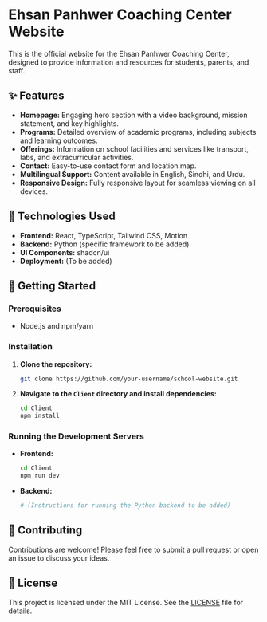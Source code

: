 # Ehsan Panhwer Coaching Center Website

This is the official website for the Ehsan Panhwer Coaching Center, designed to provide information and resources for students, parents, and staff.

## ✨ Features

*   **Homepage:** Engaging hero section with a video background, mission statement, and key highlights.
*   **Programs:** Detailed overview of academic programs, including subjects and learning outcomes.
*   **Offerings:** Information on school facilities and services like transport, labs, and extracurricular activities.
*   **Contact:** Easy-to-use contact form and location map.
*   **Multilingual Support:** Content available in English, Sindhi, and Urdu.
*   **Responsive Design:** Fully responsive layout for seamless viewing on all devices.

## 🚀 Technologies Used

*   **Frontend:** React, TypeScript, Tailwind CSS, Motion
*   **Backend:** Python (specific framework to be added)
*   **UI Components:** shadcn/ui
*   **Deployment:** (To be added)

## 🏁 Getting Started

### Prerequisites

*   Node.js and npm/yarn

### Installation

1.  **Clone the repository:**
    ```bash
    git clone https://github.com/your-username/school-website.git
    ```
2.  **Navigate to the `Client` directory and install dependencies:**
    ```bash
    cd Client
    npm install
    ```

### Running the Development Servers

*   **Frontend:**
    ```bash
    cd Client
    npm run dev
    ```
*   **Backend:**
    ```bash
    # (Instructions for running the Python backend to be added)
    ```

## 🤝 Contributing

Contributions are welcome! Please feel free to submit a pull request or open an issue to discuss your ideas.

## 📄 License

This project is licensed under the MIT License. See the [LICENSE](LICENSE) file for details.
